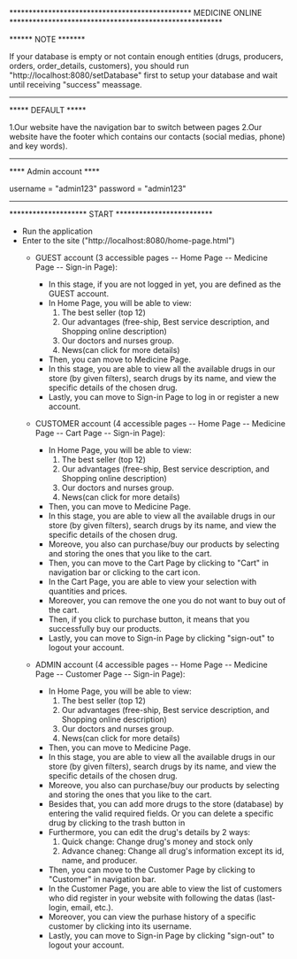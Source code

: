 *********************************************** MEDICINE ONLINE *******************************************************



****** NOTE *******

If your database is empty or  not contain enough entities (drugs, producers, orders, order_details, customers), you should run "http://localhost:8080/setDatabase" first to setup your database and wait until receiving "success" meassage.

*******************

***** DEFAULT *****

1.Our website have the navigation bar to switch between pages
2.Our website have the footer which contains our contacts (social medias, phone) and key words).

*******************

**** Admin account **** 

 username = "admin123" 
 password = "admin123" 

***********************

******************** START *************************

- Run the application
- Enter to the site ("http://localhost:8080/home-page.html")
	+ GUEST account (3 accessible pages -- Home Page -- Medicine Page -- Sign-in Page):
		- In this stage, if you are not logged in yet, you are defined as the GUEST account.
		- In Home Page, you will be able to view:
			1. The best seller (top 12)
			2. Our advantages (free-ship, Best service description, and Shopping online description)
			3. Our doctors and nurses group.
			4. News(can click for more details)
		- Then, you can move to Medicine Page.
		- In this stage, you are able to view all the available drugs in our store (by given filters), search drugs by its name, and view the specific details of the chosen drug.
		- Lastly, you can move to Sign-in Page to log in or register a new account.

	+ CUSTOMER account (4 accessible pages -- Home Page -- Medicine Page -- Cart Page -- Sign-in Page):
		- In Home Page, you will be able to view:
			1. The best seller (top 12)
			2. Our advantages (free-ship, Best service description, and Shopping online description)
			3. Our doctors and nurses group.
			4. News(can click for more details)
		- Then, you can move to Medicine Page.
		- In this stage, you are able to view all the available drugs in our store (by given filters), search drugs by its name, and view the specific details of the chosen drug.
		- Moreove, you also can purchase/buy our products by selecting and storing the ones that you like to the cart.
		- Then, you can move to the Cart Page by clicking to "Cart" in navigation bar or clicking to the cart icon. 
		- In the Cart Page, you are able to view your selection with quantities and prices.
		- Moreover, you can remove the one you do not want to buy out of the cart.
		- Then, if you click to purchase button, it means that you successfully buy our products.
		- Lastly, you can move to Sign-in Page by clicking "sign-out" to logout your account.

	+ ADMIN account (4 accessible pages -- Home Page -- Medicine Page -- Customer Page -- Sign-in Page):
		- In Home Page, you will be able to view:
			1. The best seller (top 12)
			2. Our advantages (free-ship, Best service description, and Shopping online description)
			3. Our doctors and nurses group.
			4. News(can click for more details)
		- Then, you can move to Medicine Page.
		- In this stage, you are able to view all the available drugs in our store (by given filters), search drugs by its name, and view the specific details of the chosen drug.
		- Moreove, you also can purchase/buy our products by selecting and storing the ones that you like to the cart.
		- Besides that, you can add more drugs to the store (database) by entering the valid required fields. Or you can delete a specific drug by clicking to the trash button in
		- Furthermore, you can edit the drug's details by 2 ways:
			1. Quick change: Change drug's money and stock only
			2. Advance chaneg: Change all drug's information except its id, name, and producer. 
		- Then, you can move to the Customer Page by clicking to "Customer" in navigation bar. 
		- In the Customer Page, you are able to view the list of customers who did register in your website with following the datas (last-login, email, etc.).
		- Moreover, you can view the purhase history of a specific customer by clicking into its username.
		- Lastly, you can move to Sign-in Page by clicking "sign-out" to logout your account.

	 

